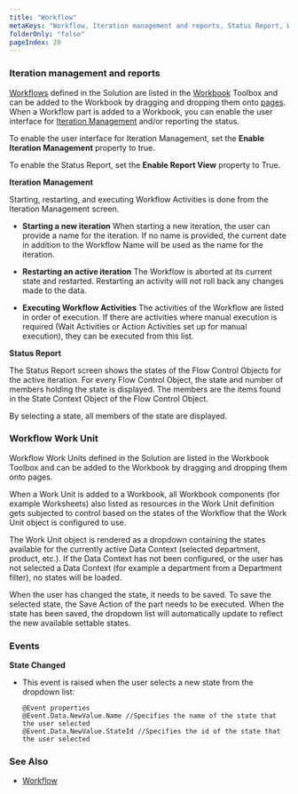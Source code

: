 ```yaml
---
title: "Workflow"
metaKeys: "Workflow, Iteration management and reports, Status Report, Workflow Work Unit, Events,  State Changed"
folderOnly: "false"
pageIndex: 20
---
```




### Iteration management and reports

[Workflows](../../workflow.md) defined in the Solution are listed in the [Workbook](../../workbooks.md) Toolbox and can be added to the Workbook by dragging and dropping them onto [pages](../pages.md). When a Workflow part is added to a Workbook, you can enable the user interface for [Iteration Management](../programmingmodel/interactionmodel.md) and/or reporting the status.

To enable the user interface for Iteration Management, set the **Enable Iteration Management** property to true.

To enable the Status Report, set the **Enable Report View** property to True.

**Iteration Management**

Starting, restarting, and executing Workflow Activities is done from the Iteration Management screen. 

*	**Starting a new iteration** 
When starting a new iteration, the user can provide a name for the iteration. If no name is provided, the current date in addition to the Workflow Name will be used as the name for the iteration. 


*	**Restarting an active iteration**
The Workflow is aborted at its current state and restarted. Restarting an activity will not roll back any changes made to the data.


*	**Executing Workflow Activities**
The activities of the Workflow are listed in order of execution. If there are activities where manual execution is required (Wait Activities or Action Activities set up for manual execution), they can be executed from this list. 

**Status Report**

The Status Report screen shows the states of the Flow Control Objects for the active iteration. 
For every Flow Control Object, the state and number of members holding the state is displayed. The members are the items found in the State Context Object of the Flow Control Object. 

By selecting a state, all members of the state are displayed.

### Workflow Work Unit

Workflow Work Units defined in the Solution are listed in the Workbook Toolbox and can be added to the Workbook by dragging and dropping them onto pages.

When a Work Unit is added to a Workbook, all Workbook components (for example Worksheets) also listed as resources in the Work Unit definition gets subjected to control based on the states of the Workflow that the Work Unit object is configured to use. 

The Work Unit object is rendered as a dropdown containing the states available for the currently active Data Context (selected department, product, etc.). If the Data Context has not been configured, or the user has not selected a Data Context (for example a department from a Department filter), no states will be loaded.

When the user has changed the state, it needs to be saved. To save the selected state, the Save Action of the part needs to be executed. When the state has been saved, the dropdown list will automatically update to reflect the new available settable states. 

### Events

**State Changed**

*	This event is raised when the user selects a new state from the dropdown list:

        @Event properties  
        @Event.Data.NewValue.Name //Specifies the name of the state that the user selected  
        @Event.Data.NewValue.StateId //Specifies the id of the state that the user selected



### See Also

* [Workflow](../../workflow.md)